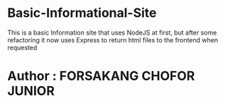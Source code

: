 # Basic-Informational-Site

This is a basic Information site that uses NodeJS at first,
but after some refactoring it now uses Express to return html files
to the frontend when requested

# Author : FORSAKANG CHOFOR JUNIOR
